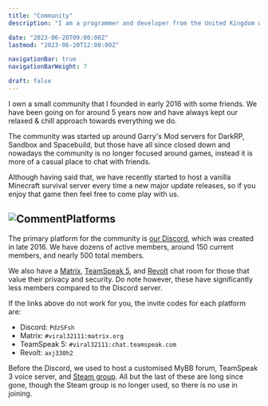 ```yaml
---
title: "Community"
description: "I am a programmer and developer from the United Kingdom with many years of experience in popular programming languages."

date: "2023-06-20T09:00:00Z"
lastmod: "2023-06-20T12:00:00Z"

navigationBar: true
navigationBarWeight: 7

draft: false
---
```


I own a small community that I founded in early 2016 with some friends. We have been going on for around 5 years now and have always kept our relaxed & chill approach towards everything we do.

The community was started up around Garry's Mod servers for DarkRP, Sandbox and Spacebuild, but those have all since closed down and nowadays the community is no longer focused around games, instead it is more of a casual place to chat with friends.

Although having said that, we have recently started to host a vanilla Minecraft survival server every time a new major update releases, so if you enjoy that game then feel free to come play with us.

## ![Comment](/images/icons/comment.png)Platforms

The primary platform for the community is [our Discord](/discord), which was created in late 2016. We have dozens of active members, around 150 current members, and nearly 500 total members.

We also have a [Matrix](/matrix), [TeamSpeak 5](/teamspeak), and [Revolt](/revolt) chat room for those that value their privacy and security. Do note however, these have significantly less members compared to the Discord server.

If the links above do not work for you, the invite codes for each platform are:

* Discord: `PdzSFsh`
* Matrix: `#viral32111:matrix.org`
* TeamSpeak 5: `#viral32111:chat.teamspeak.com`
* Revolt: `axj330h2`

Before the Discord, we used to host a customised MyBB forum, TeamSpeak 3 voice server, and [Steam group](/steamgroup). All but the last of these are long since gone, though the Steam group is no longer used, so there is no use in joining.
